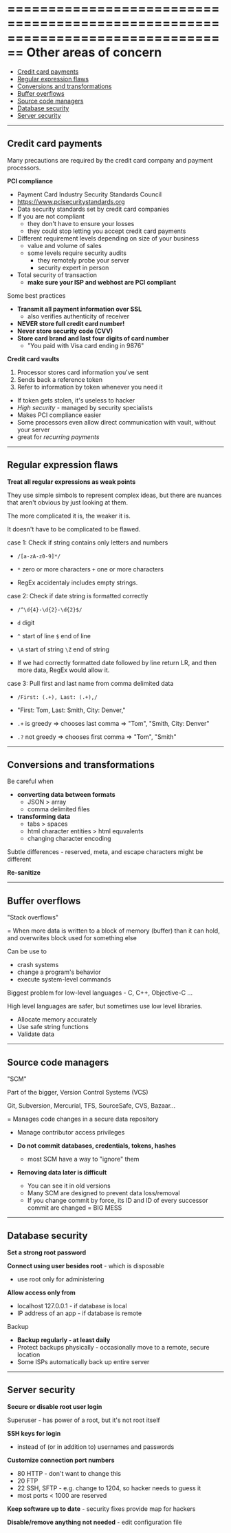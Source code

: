 ================================================================================
Other areas of concern
================================================================================

* [Credit card payments](#credit-card-payments)
* [Regular expression flaws](#regular-expression-flaws)
* [Conversions and transformations](#conversions-and-transformations)
* [Buffer overflows](#buffer-overflows)
* [Source code managers](#source-code-managers)
* [Database security](#database-security)
* [Server security](#server-security)

--------------------------------------------------------------------------------
Credit card payments
--------------------------------------------------------------------------------

Many precautions are required by the credit card company and payment processors.

**PCI compliance**
  * Payment Card Industry Security Standards Council
  * https://www.pcisecuritystandards.org
  * Data security standards set by credit card companies
  * If you are not compliant
    * they don't have to ensure your losses
    * they could stop letting you accept credit card payments
  * Different requirement levels depending on size of your business
    * value and volume of sales
    * some levels require security audits
      * they remotely probe your server
      * security expert in person 
  * Total security of transaction
    * **make sure your ISP and webhost are PCI compliant**

Some best practices
  * **Transmit all payment information over SSL**
    * also verifies authenticity of receiver
  * **NEVER store full credit card number!**
  * **Never store security code (CVV)**  
  * **Store card brand and last four digits of card number**
    * "You paid with Visa card ending in 9876"

**Credit card vaults**
  1. Processor stores card information you've sent 
  2. Sends back a reference token
  3. Refer to information by token whenever you need it  

  * If token gets stolen, it's useless to hacker
  * *High security* - managed by security specialists
  * Makes PCI compliance easier
  * Some processors even allow direct communication with vault, without 
    your server
  * great for *recurring payments* 

--------------------------------------------------------------------------------
Regular expression flaws
--------------------------------------------------------------------------------

**Treat all regular expressions as weak points**

They use simple simbols to represent complex ideas, but there are nuances that 
aren't obvious by just looking at them.

The more complicated it is, the weaker it is.

It doesn't have to be complicated to be flawed.

case 1: Check if string contains only letters and numbers

  * `/[a-zA-z0-9]*/`

  * `*` zero or more characters `+` one or more characters

  * RegEx accidentaly includes empty strings.

case 2: Check if date string is formatted correctly

  * `/^\d{4}-\d{2}-\d{2}$/`

  * `d` digit

  * `^` start of line `$` end of line

  * `\A` start of string `\Z` end of string

  * If we had correctly formatted date followed by line return LR, and then more
    data, RegEx would allow it.

case 3: Pull first and last name from comma delimited data

  * `/First: (.+), Last: (.+),/`

  * "First: Tom, Last: Smith, City: Denver,"

  * `.+` is greedy  =>  chooses last comma  => "Tom", "Smith, City: Denver" 

  * `.?` not greedy =>  chooses first comma => "Tom", "Smith"

--------------------------------------------------------------------------------
Conversions and transformations
--------------------------------------------------------------------------------

Be careful when 
  * **converting data between formats**
    * JSON > array
    * comma delimited files
  * **transforming data** 
    * tabs > spaces
    * html character entities > html equvalents
    * changing character encoding

Subtle differences - reserved, meta, and escape characters might be different

**Re-sanitize**

--------------------------------------------------------------------------------
Buffer overflows
--------------------------------------------------------------------------------

"Stack overflows"

= When more data is written to a block of memory (buffer) than it can hold,
  and overwrites block used for something else

Can be use to
  * crash systems
  * change a program's behavior
  * execute system-level commands

Biggest problem for low-level languages - C, C++, Objective-C ...

High level languages are safer, but sometimes use low level libraries.

* Allocate memory accurately
* Use safe string functions
* Validate data

--------------------------------------------------------------------------------
Source code managers
--------------------------------------------------------------------------------

"SCM"

Part of the bigger, Version Control Systems (VCS)

Git, Subversion, Mercurial, TFS, SourceSafe, CVS, Bazaar...

= Manages code changes in a secure data repository

* Manage contributor access privileges

* **Do not commit databases, credentials, tokens, hashes**
    * most SCM have a way to "ignore" them

* **Removing data later is difficult**
    * You can see it in old versions
    * Many SCM are designed to prevent data loss/removal
    * If you change commit by force, its ID and ID of every 
      successor commit are changed = BIG MESS

--------------------------------------------------------------------------------
Database security
--------------------------------------------------------------------------------

**Set a strong root password**

**Connect using user besides root** - which is disposable
  * use root only for administering

**Allow access only from**
  * localhost 127.0.0.1  - if database is local
  * IP address of an app - if database is remote

Backup
  * **Backup regularly - at least daily**
  * Protect backups physically - occasionally move to a remote, secure location
  * Some ISPs automatically back up entire server
 
--------------------------------------------------------------------------------
Server security
--------------------------------------------------------------------------------

**Secure or disable root user login**

Superuser - has power of a root, but it's not root itself

**SSH keys for login**
  * instead of (or in addition to) usernames and passwords

**Customize connection port numbers**
  * 80 HTTP - don't want to change this
  * 20 FTP
  * 22 SSH, SFTP - e.g. change to 1204, so hacker needs to guess it
  * most ports < 1000 are reserved

**Keep software up to date** - security fixes provide map for hackers

**Disable/remove anything not needed** - edit configuration file